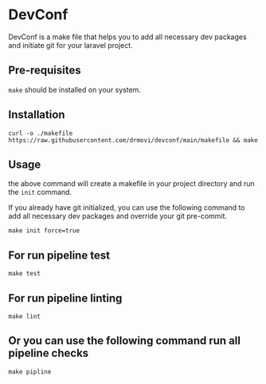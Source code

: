# DevConf

DevConf is a make file that helps you to add all necessary dev packages and initiate git for your laravel project.


## Pre-requisites
`make` should be installed on your system.

## Installation

```
curl -o ./makefile https://raw.githubusercontent.com/drmovi/devconf/main/makefile && make
```

## Usage

the above command will create a makefile in your project directory and run the `init` command.

If you already have git initialized, you can use the following command to add all necessary dev packages and override your git pre-commit.

```
make init force=true
```

## For run pipeline test

```
make test
```

## For run pipeline linting

```
make lint
```

## Or you can use the following command run all pipeline checks

```
make pipline
```
